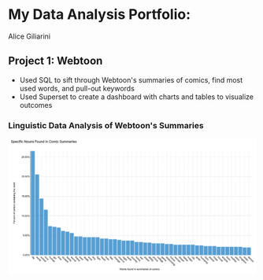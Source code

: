 # My Data Analysis Portfolio:
Alice Giliarini

## Project 1: Webtoon  
- Used SQL to sift through Webtoon's summaries of comics, find most used words, and pull-out keywords
- Used Superset to create a dashboard with charts and tables to visualize outcomes 

### Linguistic Data Analysis of Webtoon's Summaries 
![words_barchart](images/Screen%20Shot%202022-02-15%20at%205.21.06%20PM.png)

